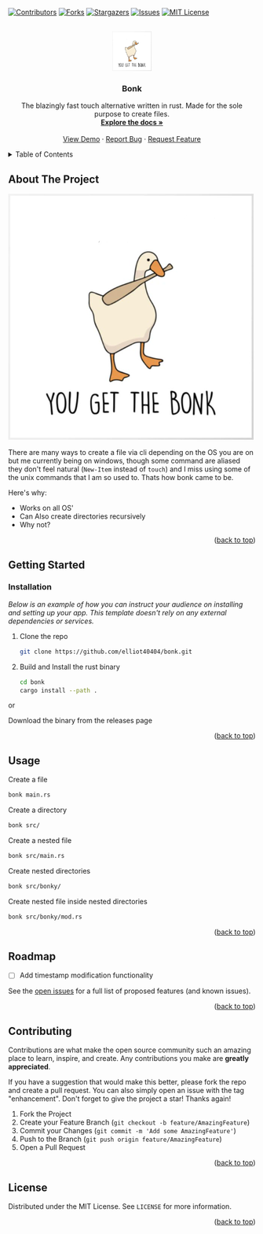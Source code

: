 <a name="readme-top"></a>

[![Contributors][contributors-shield]][contributors-url]
[![Forks][forks-shield]][forks-url]
[![Stargazers][stars-shield]][stars-url]
[![Issues][issues-shield]][issues-url]
[![MIT License][license-shield]][license-url]

<!-- PROJECT LOGO -->
<br />
<div align="center">
  <a href="https://github.com/elliot40404/bonk">
    <img src="bonk.png" alt="Logo" width="80" height="80">
  </a>

  <h3 align="center">Bonk</h3>

  <p align="center">
    The blazingly fast touch alternative written in rust. Made for the sole purpose to create files.
    <br />
    <a href="https://github.com/elliot40404/bonk"><strong>Explore the docs »</strong></a>
    <br />
    <br />
    <a href="https://github.com/elliot40404/bonk">View Demo</a>
    ·
    <a href="https://github.com/elliot40404/bonk/issues">Report Bug</a>
    ·
    <a href="https://github.com/elliot40404/bonk/issues">Request Feature</a>
  </p>
</div>

<!-- TABLE OF CONTENTS -->
<details>
  <summary>Table of Contents</summary>
  <ol>
    <li>
      <a href="#about-the-project">About The Project</a>
      <ul>
        <li><a href="#built-with">Built With</a></li>
      </ul>
    </li>
    <li>
      <a href="#getting-started">Getting Started</a>
      <ul>
        <li><a href="#installation">Installation</a></li>
      </ul>
    </li>
    <li><a href="#usage">Usage</a></li>
    <li><a href="#roadmap">Roadmap</a></li>
    <li><a href="#contributing">Contributing</a></li>
    <li><a href="#license">License</a></li>
  </ol>
</details>

<!-- ABOUT THE PROJECT -->

## About The Project

[![Product Name Screen Shot][product-screenshot]](https://example.com)

There are many ways to create a file via cli depending on the OS you are on but me currently being on windows, though some command are aliased they don't feel natural (`New-Item` instead of `touch`) and I miss using some of the unix commands that I am so used to. Thats how bonk came to be.

Here's why:

-   Works on all OS'
-   Can Also create directories recursively
-   Why not?

<p align="right">(<a href="#readme-top">back to top</a>)</p>

<!-- GETTING STARTED -->

## Getting Started

### Installation

_Below is an example of how you can instruct your audience on installing and setting up your app. This template doesn't rely on any external dependencies or services._

1. Clone the repo
    ```sh
    git clone https://github.com/elliot40404/bonk.git
    ```
1. Build and Install the rust binary
    ```sh
    cd bonk
    cargo install --path .
    ```

or 

Download the binary from the releases page

<p align="right">(<a href="#readme-top">back to top</a>)</p>

<!-- USAGE EXAMPLES -->

## Usage

Create a file

```bash
bonk main.rs
```

Create a directory

```bash
bonk src/
```

Create a nested file

```bash
bonk src/main.rs
```

Create nested directories

```bash
bonk src/bonky/
```

Create nested file inside nested directories

```bash
bonk src/bonky/mod.rs
```

<p align="right">(<a href="#readme-top">back to top</a>)</p>

<!-- ROADMAP -->

## Roadmap

-   [ ] Add timestamp modification functionality

See the [open issues](https://github.com/othneildrew/Best-README-Template/issues) for a full list of proposed features (and known issues).

<p align="right">(<a href="#readme-top">back to top</a>)</p>

<!-- CONTRIBUTING -->

## Contributing

Contributions are what make the open source community such an amazing place to learn, inspire, and create. Any contributions you make are **greatly appreciated**.

If you have a suggestion that would make this better, please fork the repo and create a pull request. You can also simply open an issue with the tag "enhancement".
Don't forget to give the project a star! Thanks again!

1. Fork the Project
2. Create your Feature Branch (`git checkout -b feature/AmazingFeature`)
3. Commit your Changes (`git commit -m 'Add some AmazingFeature'`)
4. Push to the Branch (`git push origin feature/AmazingFeature`)
5. Open a Pull Request

<p align="right">(<a href="#readme-top">back to top</a>)</p>

<!-- LICENSE -->

## License

Distributed under the MIT License. See `LICENSE` for more information.

<p align="right">(<a href="#readme-top">back to top</a>)</p>

[contributors-shield]: https://img.shields.io/github/contributors/elliot40404/bonk.svg?style=for-the-badge
[contributors-url]: https://github.com/elliot40404/bonk/graphs/contributors
[forks-shield]: https://img.shields.io/github/forks/elliot40404/bonk.svg?style=for-the-badge
[forks-url]: https://github.com/elliot40404/bonk/network/members
[stars-shield]: https://img.shields.io/github/stars/elliot40404/bonk.svg?style=for-the-badge
[stars-url]: https://github.com/elliot40404/bonk/stargazers
[issues-shield]: https://img.shields.io/github/issues/elliot40404/bonk.svg?style=for-the-badge
[issues-url]: https://github.com/elliot40404/bonk/issues
[license-shield]: https://img.shields.io/github/license/elliot40404/bonk.svg?style=for-the-badge
[license-url]: https://github.com/elliot40404/bonk/blob/master/LICENSE
[product-screenshot]: bonk.png